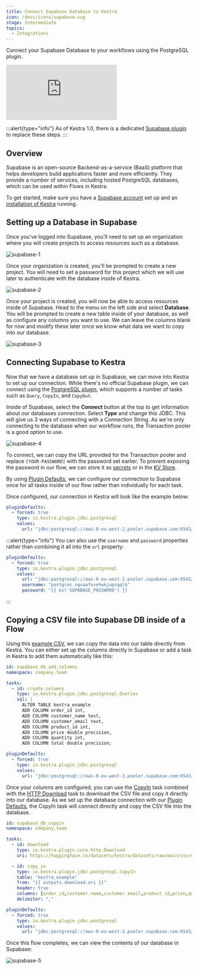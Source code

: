 ```yaml
---
title: Connect Supabase Database to Kestra
icon: /docs/icons/supabase.svg
stage: Intermediate
topics:
  - Integrations
---
```


Connect your Supabase Database to your workflows using the PostgreSQL plugin.

<div class="video-container">
  <iframe src="https://www.youtube.com/embed/DZcOlumKrtc?si=48PCtEOZwSgehiZ6" title="YouTube video player" frameborder="0" allow="accelerometer; autoplay; clipboard-write; encrypted-media; gyroscope; picture-in-picture; web-share" referrerpolicy="strict-origin-when-cross-origin" allowfullscreen></iframe>
</div>

:::alert{type="info"}
As of Kestra 1.0, there is a dedicated [Supabase plugin](/plugins/plugin-supabase) to replace these steps.
:::

## Overview

Supabase is an open-source Backend-as-a-service (BaaS) platform that helps developers build applications faster and more efficiently. They provide a number of services, including hosted PostgreSQL databases, which can be used within Flows in Kestra.

To get started, make sure you have a [Supabase account](https://supabase.com/) set up and an [installation of Kestra](../02.installation/index.md) running.

## Setting up a Database in Supabase

Once you've logged into Supabase, you'll need to set up an organization where you will create projects to access resources such as a database.

![supabase-1](/docs/how-to-guides/supabase-db/supabase-1.png)

Once your organization is created, you'll be prompted to create a new project. You will need to set a password for this project which we will use later to authenticate with the database inside of Kestra.

![supabase-2](/docs/how-to-guides/supabase-db/supabase-2.png)

Once your project is created, you will now be able to access resources inside of Supabase. Head to the menu on the left side and select **Database**. You will be prompted to create a new table inside of your database, as well as configure any columns you want to use. We can leave the columns blank for now and modify these later once we know what data we want to copy into our database.

![supabase-3](/docs/how-to-guides/supabase-db/supabase-3.png)

## Connecting Supabase to Kestra

Now that we have a database set up in Supabase, we can move into Kestra to set up our connection. While there's no official Supabase plugin, we can connect using the [PostgreSQL plugin](/plugins/plugin-jdbc-postgres), which supports a number of tasks such as `Query`, `CopyIn`, and `CopyOut`.

Inside of Supabase, select the **Connect** button at the top to get information about our databases connection. Select **Type** and change this JDBC. This will give us 3 ways of connecting with a Connection String. As we're only connecting to the database when our workflow runs, the Transaction pooler is a good option to use.

![supabase-4](/docs/how-to-guides/supabase-db/supabase-4.png)

To connect, we can copy the URL provided for the Transaction pooler and replace `[YOUR-PASSWORD]` with the password set earlier. To prevent exposing the password in our flow, we can store it as [secrets](../05.concepts/04.secret.md) or in the [KV Store](../05.concepts/05.kv-store.md).

By using [Plugin Defaults](../04.workflow-components/09.plugin-defaults.md), we can configure our connection to Supabase once for all tasks inside of our flow rather than individually for each task.

Once configured, our connection in Kestra will look like the example below:

```yaml
pluginDefaults:
  - forced: true
    type: io.kestra.plugin.jdbc.postgresql
    values:
      url: "jdbc:postgresql://aws-0-eu-west-2.pooler.supabase.com:6543/postgres?user=postgres.nqxaafovehwkjapsqqlk&password={{kv('SUPABASE_PASSWORD')}}"

```

:::alert{type="info"}
You can also use the `username` and `password` properties rather than combining it all into the `url` property:

```yaml
pluginDefaults:
  - forced: true
    type: io.kestra.plugin.jdbc.postgresql
    values:
      url: "jdbc:postgresql://aws-0-eu-west-2.pooler.supabase.com:6543/postgres"
      username: "postgres.nqxaafovehwkjapsqqlk"
      password: "{{ kv('SUPABASE_PASSWORD') }}
```

:::

## Copying a CSV file into Supabase DB inside of a Flow

Using this [example CSV](https://huggingface.co/datasets/kestra/datasets/raw/main/csv/orders.csv), we can copy the data into our table directly from Kestra. You can either set up the columns directly in Supabase or add a task in Kestra to add them automatically like this:

```yaml
id: supabase_db_add_columns
namespace: company.team

tasks:
  - id: create_columns
    type: io.kestra.plugin.jdbc.postgresql.Queries
    sql: |
      ALTER TABLE kestra_example
      ADD COLUMN order_id int,
      ADD COLUMN customer_name text,
      ADD COLUMN customer_email text,
      ADD COLUMN product_id int,
      ADD COLUMN price double precision,
      ADD COLUMN quantity int,
      ADD COLUMN total double precision;

pluginDefaults:
  - forced: true
    type: io.kestra.plugin.jdbc.postgresql
    values:
      url: "jdbc:postgresql://aws-0-eu-west-2.pooler.supabase.com:6543/postgres?user=postgres.nqxaafovehwkjapsqqlk&password={{kv('SUPABASE_PASSWORD')}}"
```

Once your columns are configured, you can use the [CopyIn](/plugins/plugin-jdbc-postgres/io.kestra.plugin.jdbc.postgresql.copyin) task combined with the [HTTP Download](/plugins/core/http/io.kestra.plugin.core.http.download) task to download the CSV file and copy it directly into our database. As we set up the database connection with our [Plugin Defaults](#connecting-supabase-to-kestra), the CopyIn task will connect directly and copy the CSV file into the database.

```yaml
id: supabase_db_copyin
namespace: company.team

tasks:
  - id: download
    type: io.kestra.plugin.core.http.Download
    uri: https://huggingface.co/datasets/kestra/datasets/raw/main/csv/orders.csv

  - id: copy_in
    type: io.kestra.plugin.jdbc.postgresql.CopyIn
    table: "kestra_example"
    from: "{{ outputs.download.uri }}"
    header: true
    columns: [order_id,customer_name,customer_email,product_id,price,quantity,total]
    delimiter: ","

pluginDefaults:
  - forced: true
    type: io.kestra.plugin.jdbc.postgresql
    values:
      url: "jdbc:postgresql://aws-0-eu-west-2.pooler.supabase.com:6543/postgres?user=postgres.nqxaafovehwkjapsqqlk&password={{kv('SUPABASE_PASSWORD')}}"
```

Once this flow completes, we can view the contents of our database in Supabase:

![supabase-5](/docs/how-to-guides/supabase-db/supabase-5.png)

